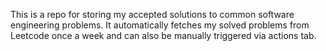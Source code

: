 This is a repo for storing my accepted solutions to common software engineering problems.
It automatically fetches my solved problems from Leetcode once a week and can also be manually triggered via actions tab.
